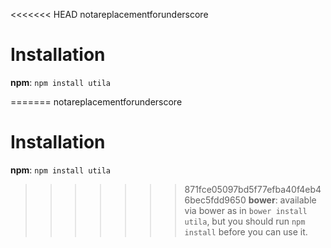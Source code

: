 <<<<<<< HEAD
notareplacementforunderscore

# Installation

**npm**: `npm install utila`

=======
notareplacementforunderscore

# Installation

**npm**: `npm install utila`

>>>>>>> 871fce05097bd5f77efba40f4eb46bec5fdd9650
**bower**: available via bower as in `bower install utila`, but you should run `npm install` before you can use it.